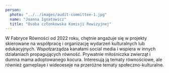 ```yaml
---
person:
  photo: "../../images/audit-committee-1.jpg"
  name: "Joanna Ignatowicz"
  title: "Osoba członkowska Komisji Rewizyjnej"
---
```


W Fabryce Równości od 2022 roku, chętnie angażuje się w projekty skierowane na współpracę i organizację wydarzeń kulturalnych lub edukacyjnych. Wspołzarządza kanałami social media i wspiera w innych działaniach propagujących równość.
Prywatnie miłośniczka zwierząt i dumna mama adoptowanego kocura. Interesują ją tematy równościowe, ale również gameplaye i wideoeseje na przeróżne tematy społeczno-kulturalne.